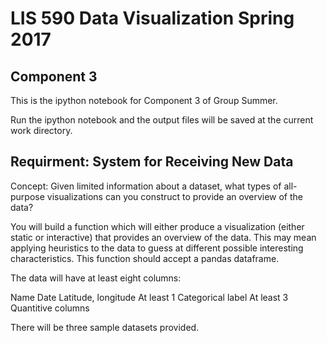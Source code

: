 # LIS 590 Data Visualization Spring 2017 
## Component 3

This is the ipython notebook for Component 3 of Group Summer.

Run the ipython notebook and the output files will be saved at the current work directory.

## Requirment: System for Receiving New Data

Concept: Given limited information about a dataset, what types of all-purpose visualizations can you construct to provide an overview of the data?

You will build a function which will either produce a visualization (either static or interactive) that provides an overview of the data. This may mean applying heuristics to the data to guess at different possible interesting characteristics. This function should accept a pandas dataframe.

The data will have at least eight columns:

Name
Date
Latitude, longitude
At least 1 Categorical label
At least 3 Quantitive columns

There will be three sample datasets provided.
